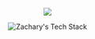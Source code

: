 <p align="center">
    <a href="https://git.io/streak-stats">
        <picture>
            <source media="(prefers-color-scheme: dark)" srcset="https://github-readme-streak-stats.herokuapp.com?user=thezacharytaylor&theme=gruvbox&mode=weekly" />
            <img src="https://github-readme-streak-stats.herokuapp.com?user=thezacharytaylor&theme=gruvbox-light&mode=weekly" />
        </picture>
  </a>
</p>
<p align="center">
    <img src="https://github-readme-tech-stack.vercel.app/api/cards?title=Zachary%27s+Tech+Stack&fontFamily=Verdana&lineCount=1&theme=gotham&bg=%2304070C&badge=%230B1321&border=%230B1321&titleColor=%2325A98A&line1=html5%2Chtml5%2CE34F26%3Bcss3%2Ccss3%2C1572B6%3Bjavascript%2Cjavascript%2CF7DF1D%3Bphp%2Cphp%2C777BB4%3BWordPress%2CWordPress%2C3858e9%3Bvue.js%2Cvue%2C42b983%3BSASS%2CSASS%2Cbf4080%3BTailwindCSS%2CTailwindCSS%2C3b82f6%3BBootstrap%2CBootstrap%2C8512FA%3BjQuery%2CjQuery%2C0769ad%3Bgatsby%2Cgatsby%2C663399%3Bgit%2Cgit%2CF05034%3Breact%2Creact%2C58a6ff%3Btypescript%2Ctypescript%2C777BB4%3BLua%2Clua%2C2B2D72%3Bshell+script%2Cshell+script%2C120F11%3Bapache%2Capache%2CD41F29%3Bnginx%2Cnginx%2C029639%3B" alt="Zachary's Tech Stack" />
</p>

<!-- Themes -->
<!-- dark: soft-green, material-palenight, github-dark, hacker, tokyo, earth, github-green-purple, android-dark, git-dark, modern-lilac, modern-lilac2 -->
<!-- light: blood, ice-gray, github-light, -->

<!-- Markdown -->
<!-- [![GitHub Streak](https://github-readme-streak-stats.herokuapp.com?user=thezacharytaylor&theme=material-palenight&mode=weekly)](https://git.io/streak-stats) -->

<!-- Source -->
<!-- /https://github-readme-streak-stats.herokuapp.com/demo/ -->
